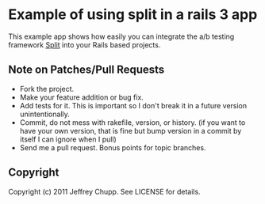 # Example of using split in a rails 3 app

This example app shows how easily you can integrate the a/b testing framework [Split](https://github.com/andrew/split) into your Rails based projects.

## Note on Patches/Pull Requests

 * Fork the project.
 * Make your feature addition or bug fix.
 * Add tests for it. This is important so I don't break it in a
   future version unintentionally.
 * Commit, do not mess with rakefile, version, or history.
   (if you want to have your own version, that is fine but bump version in a commit by itself I can ignore when I pull)
 * Send me a pull request. Bonus points for topic branches.

## Copyright

Copyright (c) 2011 Jeffrey Chupp. See LICENSE for details.
